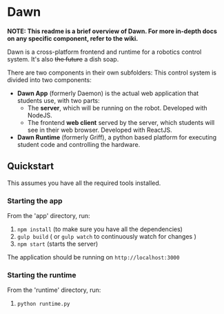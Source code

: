 # Dawn
**NOTE: This readme is a brief overview of Dawn. For more in-depth docs on any
specific component, refer to the wiki.**

Dawn is a cross-platform frontend and runtime for a robotics control system.
It's also ~~the future~~ a dish soap.

There are two components in their own subfolders:
This control system is divided into two components:
- **Dawn App** (formerly Daemon) is the actual web application that students use, with two parts:
    - The **server**, which will be running on the robot. Developed with NodeJS.
    - The frontend **web client** served by the server, which students will
      see in their web browser. Developed with ReactJS.
- **Dawn Runtime** (formerly Griff), a python based platform for executing
  student code and controlling the hardware.

## Quickstart
This assumes you have all the required tools installed.

### Starting the app
From the 'app' directory, run:

1. `npm install` (to make sure you have all the dependencies)
1. `gulp build` ( or `gulp watch` to continuously watch for changes )
1. `npm start` (starts the server)

The application should be running on `http://localhost:3000`

### Starting the runtime
From the 'runtime' directory, run:
1. `python runtime.py`
